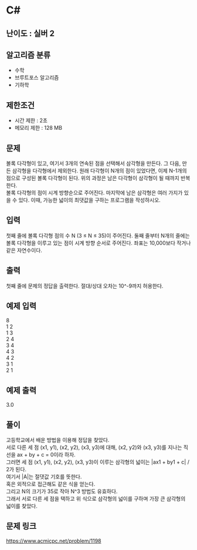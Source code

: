# C#

## 난이도 : 실버 2

## 알고리즘 분류
  - 수학
  - 브루트포스 알고리즘
  - 기하학

## 제한조건
  - 시간 제한 : 2초
  - 메모리 제한 : 128 MB

## 문제
볼록 다각형이 있고, 여기서 3개의 연속된 점을 선택해서 삼각형을 만든다. 그 다음, 만든 삼각형을 다각형에서 제외한다. 원래 다각형이 N개의 점이 있었다면, 이제 N-1개의 점으로 구성된 볼록 다각형이 된다. 위의 과정은 남은 다각형이 삼각형이 될 때까지 반복한다.<br/>
볼록 다각형의 점이 시계 방향순으로 주어진다. 마지막에 남은 삼각형은 여러 가지가 있을 수 있다. 이때, 가능한 넓이의 최댓값을 구하는 프로그램을 작성하시오.<br/>


## 입력
첫째 줄에 볼록 다각형 점의 수 N (3 ≤ N ≤ 35)이 주어진다. 둘째 줄부터 N개의 줄에는 볼록 다각형을 이루고 있는 점이 시계 방향 순서로 주어진다. 좌표는 10,000보다 작거나 같은 자연수이다.<br/>


## 출력
첫째 줄에 문제의 정답을 출력한다. 절대/상대 오차는 10^-9까지 허용한다.<br/>


## 예제 입력
8<br/>
1 2<br/>
1 3<br/>
2 4<br/>
3 4<br/>
4 3<br/>
4 2<br/>
3 1<br/>
2 1<br/>


## 예제 출력
3.0<br/>


## 풀이
고등학교에서 배운 방법을 이용해 정답을 찾았다.<br/>
서로 다른 세 점 (x1, y1), (x2, y2), (x3, y3)에 대해, (x2, y2)와 (x3, y3)를 지나는 직선을 ax + by + c = 0이라 하자.<br/>
그러면 세 점 (x1, y1), (x2, y2), (x3, y3)이 이루는 삼각형의 넓이는 |ax1 + by1 + c| / 2가 된다.<br/>
여기서 |A|는 절댓값 기호를 뜻한다.<br/>
혹은 외적으로 접근해도 같은 식을 얻는다.<br/>
그리고 N의 크기가 35로 작아 N^3 방법도 유효하다.<br/>
그래서 서로 다른 세 점을 택하고 위 식으로 삼각형의 넓이를 구하며 가장 큰 삼각형의 넓이를 찾았다.<br/>


## 문제 링크
https://www.acmicpc.net/problem/1198